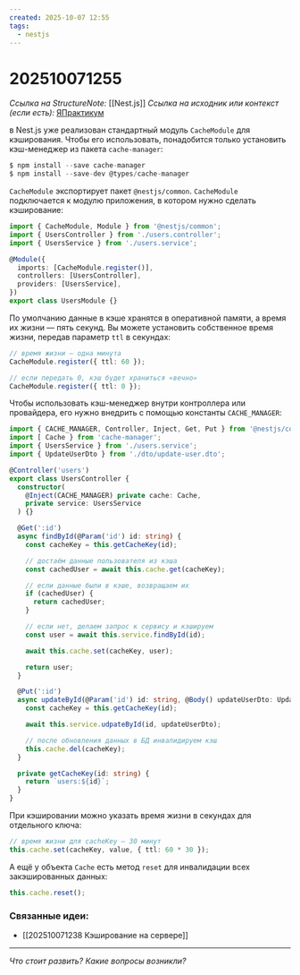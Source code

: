 ```yaml
---
created: 2025-10-07 12:55
tags:
  - nestjs
---
```

# 202510071255
*Ссылка на StructureNote:* [[Nest.js]]
*Ссылка на исходник или контекст (если есть):* [ЯПрактикум](https://practicum.yandex.ru/trainer/backend-nodejs/lesson/c853ccd2-0bf3-4f5d-9bb9-b319db84e934/task/b04bd35c-bf4e-48f0-9512-98d11fa8c2c8/)

в Nest.js уже реализован стандартный модуль `CacheModule` для кэширования. Чтобы его использовать, понадобится только установить кэш-менеджер из пакета `cache-manager`:

```ts
$ npm install --save cache-manager
$ npm install --save-dev @types/cache-manager
```
`CacheModule` экспортирует пакет `@nestjs/common`. `CacheModule` подключается к модулю приложения, в котором нужно сделать кэширование:
```ts
import { CacheModule, Module } from '@nestjs/common';
import { UsersController } from './users.controller';
import { UsersService } from './users.service';

@Module({
  imports: [CacheModule.register()],
  controllers: [UsersController],
  providers: [UsersService],
})
export class UsersModule {}
```
По умолчанию данные в кэше хранятся в оперативной памяти, а время их жизни — пять секунд. Вы можете установить собственное время жизни, передав параметр `ttl` в секундах:
```ts
// время жизни — одна минута
CacheModule.register({ ttl: 60 });

// если передать 0, кэш будет храниться «вечно»
CacheModule.register({ ttl: 0 });
```
Чтобы использовать кэш-менеджер внутри контроллера или провайдера, его нужно внедрить с помощью константы `CACHE_MANAGER`:
```ts
import { CACHE_MANAGER, Controller, Inject, Get, Put } from '@nestjs/common';
import [ Cache } from 'cache-manager';
import { UsersService } from './users.service';
import { UpdateUserDto } from './dto/update-user.dto';

@Controller('users')
export class UsersController {
  constructor(
    @Inject(CACHE_MANAGER) private cache: Cache,
    private service: UsersService
  ) {}

  @Get(':id')
  async findById(@Param('id') id: string) {
    const cacheKey = this.getCacheKey(id);

    // достаём данные пользователя из кэша
    const cachedUser = await this.cache.get(cacheKey);

    // если данные были в кэше, возвращаем их
    if (cachedUser) {
      return cachedUser;
    }

    // если нет, делаем запрос к сервису и кэшируем
    const user = await this.service.findById(id);

    await this.cache.set(cacheKey, user);

    return user;
  }

  @Put(':id')
  async updateById(@Param('id') id: string, @Body() updateUserDto: UpdateUserDto) {
    const cacheKey = this.getCacheKey(id);

    await this.service.udpateById(id, updateUserDto);

    // после обновления данных в БД инвалидируем кэш
    this.cache.del(cacheKey);
  }

  private getCacheKey(id: string) {
    return `users:${id}`;
  }
}
```
При кэшировании можно указать время жизни в секундах для отдельного ключа:
```ts
// время жизни для cacheKey — 30 минут
this.cache.set(cacheKey, value, { ttl: 60 * 30 });
```
А ещё у объекта `Cache` есть метод `reset` для инвалидации всех закэшированных данных:
```ts
this.cache.reset();
```
### Связанные идеи:
* [[202510071238 Кэширование на сервере]]
---

*Что стоит развить? Какие вопросы возникли?*